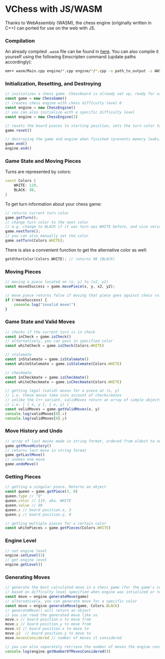 # VChess with JS/WASM

Thanks to WebAssembly (WASM), the chess engine (originally written in C++) can ported for use on the web with JS.

### Compilation
An already compiled `.wasm` file can be found in [here](https://github.com/vivCoding/vchess/tree/main/docs/wasm). You can also compile it yourself using the following Emscripten command (update paths accordingly):

```bash
em++ wasm/Main.cpp engine/*.cpp engine/*/*.cpp -o path_to_output -s WASM=1 O3 -s EXPORTED_FUNCTIONS='["_malloc", "_free"]'
```

### Initialization, Resetting, and Destroying
```js
// initializes a chess game. Chessboard is already set up, ready for use
const game = new ChessGame()
// creates chess engine with chess difficulty level 0
const engine = new ChessEngine()
// you can also initialize with a specific difficulty level
const engine = new ChessEngine(3)

// resets the board pieces to starting position, sets the turn color to WHITE
game.reset()

// destroying the game and engine when finished (prevents memory leaks)
game.end()
engine.end()
```

### Game State and Moving Pieces
Turns are represented by colors:
```cpp
const Colors {
    WHITE: 119,
    BLACK: 98,
}
```
To get turn information about your chess game:
```js
// returns current turn color
game.getTurn();
// change turn color to the next color
// e.g. change to BLACK if it was turn was WHITE before, and vice versa
game.nextTurn();
// you can also manually set the color
game.setTurn(Colors.WHITE);
```
There is also a convenient function to get the alternative color as well:
```cpp
getOtherColor(Colors.WHITE); // returns 98 (BLACK)
```

### Moving Pieces
```js
// moving a piece located on (x, y) to (x2, y2)
const movedSuccess = game.movePiece(x, y, x2, y2);

// move_piece returns false if moving that piece goes against chess rules
if (!moveSuccess) {
    console.log("invalid move!")
}
```

### Game State and Valid Moves
```js
// checks if the current turn is in check
const inCheck = game.isCheck()
// alternatively, you can pass in specified color
const whiteCheck = game.isCheck(Colors.WHITE)

// stalemate
const inStalemate = game.isStalemate()
const whiteStalemate = game.isStalemate(Colors.WHITE)

// checkmate
const inCheckmate = game.isCheckmate()
const whiteCheckmate = game.isCheckmate(Colors.WHITE)
```
```js
// getting legal (valid) moves for a piece at (x, y)
// i.e. these moves take into account of checks/mates
// unlike the C++ variant, validMoves return an array of simple objects containing valid positions for the specific piece at (x, y)
// i.e. [ { x, y }, { x, y} ]
const validMoves = game.getValidMoves(x, y)
console.log(validMoves[0].x)
console.log(validMoves[0].y)
```

###  Move History and Undo
```js
// array of last moves made in string format, ordered from oldest to newest
game.getMoveHistory()
// returns last move in string format
game.getLastMove()
// undoes one move
game.undoMove()
```

### Getting Pieces
```js
// getting a singular piece. Returns an object
const queen = game.getPiece(3, 0)
queen.type // "Q"
queen.color // 119, aka. WHITE
queen.value // 90
queen.x // board position.x, 3
queen.y // board position.y, 0

// getting multiple pieces for a certain color
const whitePieces = game.getPieces(Colors.WHITE)
``` 
### Engine Level
```js
// set engine level
engine.setLevel(3)
// get engine level
engine.getLevel()
```

### Generating Moves
```js
// generate the best calculated move in a chess game (for the game's current turn)
// based on difficulty level specified when engine was intialized or reset
const move = engine.generateMove(game)
// alternatively, you can generate move for a specific color
const move = engine.generateMove(game, Colors.BLACK)
// generateMove() will return an object
// you can read the generated move like so
move.x // board position.x to move from
move.y // board position.y to move from
move.x2 // board position.x to move to
move.y2  // board position.y to move to
move.movesConsidered // number of moves it considered

// you can also separately retrieve the number of moves the engine considered during its last move generation
console.log(engine.getNumberOfMovesConsidered())
```